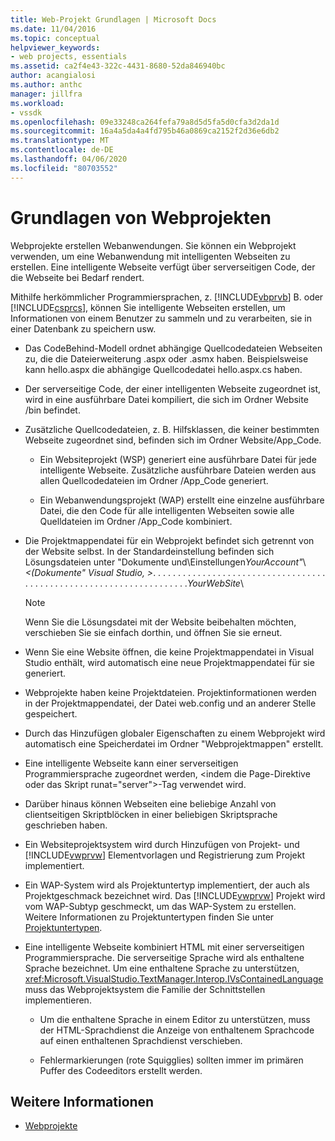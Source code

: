 ```yaml
---
title: Web-Projekt Grundlagen | Microsoft Docs
ms.date: 11/04/2016
ms.topic: conceptual
helpviewer_keywords:
- web projects, essentials
ms.assetid: ca2f4e43-322c-4431-8680-52da846940bc
author: acangialosi
ms.author: anthc
manager: jillfra
ms.workload:
- vssdk
ms.openlocfilehash: 09e33248ca264fefa79a8d5d5fa5d0cfa3d2da1d
ms.sourcegitcommit: 16a4a5da4a4fd795b46a0869ca2152f2d36e6db2
ms.translationtype: MT
ms.contentlocale: de-DE
ms.lasthandoff: 04/06/2020
ms.locfileid: "80703552"
---
```

# <a name="web-project-essentials"></a>Grundlagen von Webprojekten
Webprojekte erstellen Webanwendungen. Sie können ein Webprojekt verwenden, um eine Webanwendung mit intelligenten Webseiten zu erstellen. Eine intelligente Webseite verfügt über serverseitigen Code, der die Webseite bei Bedarf rendert.

 Mithilfe herkömmlicher Programmiersprachen, z. [!INCLUDE[vbprvb](../../code-quality/includes/vbprvb_md.md)] B. oder [!INCLUDE[csprcs](../../data-tools/includes/csprcs_md.md)], können Sie intelligente Webseiten erstellen, um Informationen von einem Benutzer zu sammeln und zu verarbeiten, sie in einer Datenbank zu speichern usw.

- Das CodeBehind-Modell ordnet abhängige Quellcodedateien Webseiten zu, die die Dateierweiterung .aspx oder .asmx haben. Beispielsweise kann hello.aspx die abhängige Quellcodedatei hello.aspx.cs haben.

- Der serverseitige Code, der einer intelligenten Webseite zugeordnet ist, wird in eine ausführbare Datei kompiliert, die sich im Ordner Website /bin befindet.

- Zusätzliche Quellcodedateien, z. B. Hilfsklassen, die keiner bestimmten Webseite zugeordnet sind, befinden sich im Ordner Website/App_Code.

  - Ein Websiteprojekt (WSP) generiert eine ausführbare Datei für jede intelligente Webseite. Zusätzliche ausführbare Dateien werden aus allen Quellcodedateien im Ordner /App_Code generiert.

  - Ein Webanwendungsprojekt (WAP) erstellt eine einzelne ausführbare Datei, die den Code für alle intelligenten Webseiten sowie alle Quelldateien im Ordner /App_Code kombiniert.

- Die Projektmappendatei für ein Webprojekt befindet sich getrennt von der Website selbst. In der Standardeinstellung befinden sich Lösungsdateien unter "Dokumente und\\Einstellungen*YourAccount"*\\*\<(Dokumente" Visual Studio, >*. . . . . . . . . . . . . . . . . . . . . . . . . . . . . . . . . . . . . . . . . . . . . . . . . . . . . . . . . . . . . . . . . . . .*YourWebSite*\\

  > [!NOTE]
  > Wenn Sie die Lösungsdatei mit der Website beibehalten möchten, verschieben Sie sie einfach dorthin, und öffnen Sie sie erneut.

- Wenn Sie eine Website öffnen, die keine Projektmappendatei in Visual Studio enthält, wird automatisch eine neue Projektmappendatei für sie generiert.

- Webprojekte haben keine Projektdateien. Projektinformationen werden in der Projektmappendatei, der Datei web.config und an anderer Stelle gespeichert.

- Durch das Hinzufügen globaler Eigenschaften zu einem Webprojekt wird automatisch eine Speicherdatei im Ordner "Webprojektmappen" erstellt.

- Eine intelligente Webseite kann einer serverseitigen Programmiersprache zugeordnet werden, \<indem die Page-Direktive oder das Skript runat="server">-Tag verwendet wird.

- Darüber hinaus können Webseiten eine beliebige Anzahl von clientseitigen Skriptblöcken in einer beliebigen Skriptsprache geschrieben haben.

- Ein Websiteprojektsystem wird durch Hinzufügen von Projekt- und [!INCLUDE[vwprvw](../../extensibility/internals/includes/vwprvw_md.md)] Elementvorlagen und Registrierung zum Projekt implementiert.

- Ein WAP-System wird als Projektuntertyp implementiert, der auch als Projektgeschmack bezeichnet wird. Das [!INCLUDE[vwprvw](../../extensibility/internals/includes/vwprvw_md.md)] Projekt wird vom WAP-Subtyp geschmeckt, um das WAP-System zu erstellen. Weitere Informationen zu Projektuntertypen finden Sie unter [Projektuntertypen](../../extensibility/internals/project-subtypes.md).

- Eine intelligente Webseite kombiniert HTML mit einer serverseitigen Programmiersprache. Die serverseitige Sprache wird als enthaltene Sprache bezeichnet. Um eine enthaltene Sprache zu unterstützen, <xref:Microsoft.VisualStudio.TextManager.Interop.IVsContainedLanguage> muss das Webprojektsystem die Familie der Schnittstellen implementieren.

  - Um die enthaltene Sprache in einem Editor zu unterstützen, muss der HTML-Sprachdienst die Anzeige von enthaltenem Sprachcode auf einen enthaltenen Sprachdienst verschieben.

  - Fehlermarkierungen (rote Squigglies) sollten immer im primären Puffer des Codeeditors erstellt werden.

## <a name="see-also"></a>Weitere Informationen
- [Webprojekte](../../extensibility/internals/web-projects.md)
